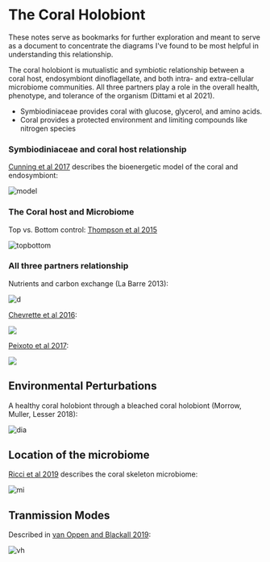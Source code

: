 # The Coral Holobiont

These notes serve as bookmarks for further exploration and meant to serve as a document to concentrate the diagrams I've found to be most helpful in understanding this relationship.

The coral holobiont is mutualistic and symbiotic relationship between a coral host, endosymbiont dinoflagellate, and both intra- and extra-cellular microbiome communities. All three partners play a role in the overall health, phenotype, and tolerance of the organism (Dittami et al 2021).  
- Symbiodiniaceae provides coral with glucose, glycerol, and amino acids.  
- Coral provides a protected environment and limiting compounds like nitrogen species   

### Symbiodiniaceae and coral host relationship   

[Cunning et al 2017](https://www.sciencedirect.com/science/article/pii/S0022519317303636) describes the bioenergetic model of the coral and endosymbiont:

![model](https://ars.els-cdn.com/content/image/1-s2.0-S0022519317303636-gr1.jpg)

### The Coral host and Microbiome

Top vs. Bottom control: [Thompson et al 2015](https://www.frontiersin.org/articles/10.3389/fcimb.2014.00176/full)

![topbottom](https://www.frontiersin.org/files/Articles/104157/fcimb-04-00176-HTML/image_m/fcimb-04-00176-g004.jpg)

### All three partners relationship  

Nutrients and carbon exchange (La Barre 2013):

![d](https://www.researchgate.net/profile/Stephane-La-Barre/publication/248399724/figure/fig3/AS:298362743083011@1448146629795/Relationships-between-the-components-of-the-coral-holobiont-system-developed-from-20.png)

[Chevrette et al 2016](https://www.semanticscholar.org/paper/Insights-into-the-Coral-Microbiome-%3A-Underpinning-Chevrette-Horn/07dbb088a16b844ed1bd4faa96eaabe0001c1c29):

![](https://d3i71xaburhd42.cloudfront.net/07dbb088a16b844ed1bd4faa96eaabe0001c1c29/8-Figure3-1.png)

[Peixoto et al 2017](https://www.frontiersin.org/articles/10.3389/fmicb.2017.00341/full):  

![](https://www.frontiersin.org/files/Articles/236713/fmicb-08-00341-HTML/image_m/fmicb-08-00341-g001.jpg)

## Environmental Perturbations

A healthy coral holobiont through a bleached coral holobiont (Morrow, Muller, Lesser 2018):  

![dia](https://media.springernature.com/original/springer-static/image/chp%3A10.1007%2F978-3-319-75393-5_7/MediaObjects/72107_2_En_7_Fig2_HTML.png)

## Location of the microbiome

[Ricci et al 2019](https://microbiomejournal.biomedcentral.com/articles/10.1186/s40168-019-0762-y) describes the coral skeleton microbiome:

![mi](https://media.springernature.com/lw685/springer-static/image/art%3A10.1186%2Fs40168-019-0762-y/MediaObjects/40168_2019_762_Fig1_HTML.png)

## Tranmission Modes

Described in [van Oppen and Blackall 2019](https://www.nature.com/articles/s41579-019-0223-4?utm_source=nrmicro_etoc&utm_medium=email&utm_campaign=toc_41579_17_9&utm_content=20190813&WT.ec_id=NRMICRO-201909&sap-outbound-id=3B59B2969DFEB43AB9D8B2DE04645B368BF58BDE&utm_source=hybris-campaign&utm_medium=email&utm_campaign=000_SKN6563_0000013853_41579-NRMICRO-v17-n9-EAlert&utm_content=EN_internal_30917_20190813&mkt-key=005056B0331B1EE783A1DC70B71A8905):

![vh](https://media.springernature.com/lw685/springer-static/image/art%3A10.1038%2Fs41579-019-0223-4/MediaObjects/41579_2019_223_Fig2_HTML.png)
